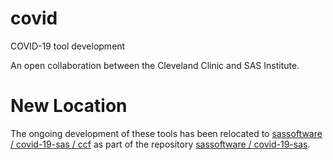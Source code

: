 # covid
COVID-19 tool development

An open collaboration between the Cleveland Clinic and SAS Institute.


# New Location
The ongoing development of these tools has been relocated to [sassoftware / covid-19-sas / ccf](https://github.com/sassoftware/covid-19-sas/tree/master/CCF) as part of the repository [sassoftware / covid-19-sas](https://github.com/sassoftware/covid-19-sas).
